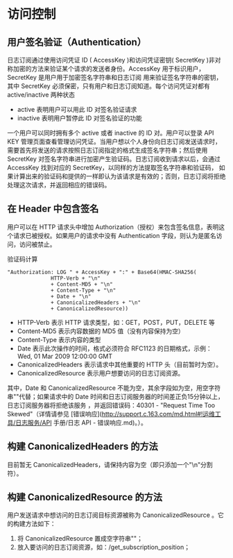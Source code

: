 # 访问控制

## 用户签名验证（Authentication）

日志订阅通过使用访问凭证 ID ( AccessKey )和访问凭证密钥( SecretKey )非对称加密的方法来验证某个请求的发送者身份。AccessKey 用于标识用户，SecretKey 是用户用于加密签名字符串和日志订阅 用来验证签名字符串的密钥，其中 SecretKey 必须保密，只有用户和日志订阅知道。每个访问凭证对都有 active/inactive 两种状态

* active 表明用户可以用此 ID 对签名验证请求
* inactive 表明用户暂停此 ID 对签名验证的功能

一个用户可以同时拥有多个 active 或者 inactive 的 ID 对。用户可以登录 API KEY 管理页面查看管理访问凭证。当用户想以个人身份向日志订阅发送请求时，需要首先将发送的请求按照日志订阅指定的格式生成签名字符串；然后使用 SecretKey 对签名字符串进行加密产生验证码。日志订阅收到请求以后，会通过 AccessKey 找到对应的 SecretKey，以同样的方法提取签名字符串和验证码， 如果计算出来的验证码和提供的一样即认为该请求是有效的；否则，日志订阅将拒绝处理这次请求，并返回相应的错误码。

## 在 Header 中包含签名

用户可以在 HTTP 请求头中增加 Authorization（授权）来包含签名信息，表明这个请求已被授权。如果用户的请求中没有 Authentication 字段，则认为是匿名访问，访问被禁止。

验证码计算

    "Authorization: LOG " + AccessKey + ":" + Base64(HMAC-SHA256(
                  HTTP-Verb + "\n"  
                  + Content-MD5 + "\n"  
                  + Content-Type + "\n"  
                  + Date + "\n"  
                  + CanonicalizedHeaders + "\n"  
                  + CanonicalizedResource))

* HTTP-Verb 表示 HTTP 请求类型，如：GET，POST，PUT，DELETE 等
* Content-MD5 表示内容数据的 MD5 值（没有内容保持为空）
* Content-Type 表示内容的类型
* Date 表示此次操作的时间，格式必须符合 RFC1123 的日期格式，示例：Wed, 01 Mar 2009 12:00:00 GMT
* CanonicalizedHeaders 表示请求中其他重要的 HTTP 头（目前暂时为空）。
* CanonicalizedResource 表示用户想要访问的日志订阅资源。

其中，Date 和 CanonicalizedResource 不能为空，其余字段如为空，用空字符串""代替；如果请求中的 Date 时间和日志订阅服务器的时间差正负15分钟以上，日志订阅服务器将拒绝该服务 ，并返回错误码：40301 - "Request Time Too Skewed"（详情请参见 [错误响应](http://support.c.163.com/md.html#!运维工具/日志服务/API 手册/日志 API - 错误响应.md)。）。

## 构建 CanonicalizedHeaders 的方法

目前暂无 CanonicalizedHeaders，请保持内容为空（即只添加一个"\n"分割符）。

## 构建 CanonicalizedResource 的方法

用户发送请求中想访问的日志订阅目标资源被称为 CanonicalizedResource 。它的构建方法如下：

1. 将 CanonicalizedResource 置成空字符串""；
2. 放入要访问的日志订阅资源，如：/get_subscription_position；